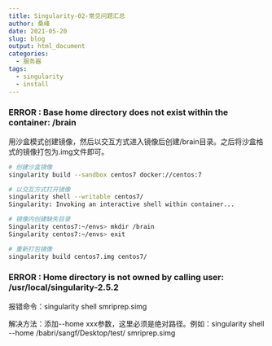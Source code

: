 ```yaml
---
title: Singularity-02-常见问题汇总
author: 桑峰
date: 2021-05-20
slug: blog
output: html_document
categories:
  - 服务器
tags:
  - singularity
  - install
---
```


### ERROR  : Base home directory does not exist within the container: /brain

用沙盒模式创建镜像，然后以交互方式进入镜像后创建/brain目录。之后将沙盒格式的镜像打包为.img文件即可。

```bash
# 创建沙盒镜像
singularity build --sandbox centos7 docker://centos:7

# 以交互方式打开镜像
singularity shell --writable centos7/
Singularity: Invoking an interactive shell within container...

# 镜像内创建缺失目录
Singularity centos7:~/envs> mkdir /brain
Singularity centos7:~/envs> exit

# 重新打包镜像
singularity build centos7.img centos7/
```

### ERROR  : Home directory is not owned by calling user: /usr/local/singularity-2.5.2

报错命令：singularity shell smriprep.simg

解决方法：添加--home xxx参数，这里必须是绝对路径。例如：singularity shell --home /babri/sangf/Desktop/test/ smriprep.simg
